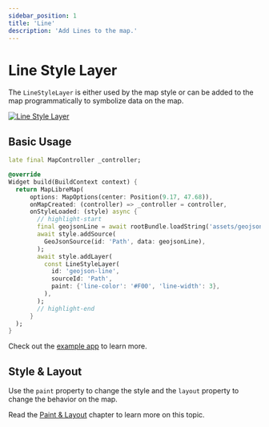 ```yaml
---
sidebar_position: 1
title: 'Line'
description: 'Add Lines to the map.'
---
```


# Line Style Layer

The `LineStyleLayer` is either used by the map style or can be added to the map
programmatically to symbolize data on the map.

[![Line Style Layer](/img/layers/line_layer.jpg)](/demo/#/style-layers/line)

## Basic Usage

```dart
late final MapController _controller;

@override
Widget build(BuildContext context) {
  return MapLibreMap(
      options: MapOptions(center: Position(9.17, 47.68)),
      onMapCreated: (controller) => _controller = controller,
      onStyleLoaded: (style) async {
        // highlight-start
        final geojsonLine = await rootBundle.loadString('assets/geojson/path.json');
        await style.addSource(
          GeoJsonSource(id: 'Path', data: geojsonLine),
        );
        await style.addLayer(
          const LineStyleLayer(
            id: 'geojson-line',
            sourceId: 'Path',
            paint: {'line-color': '#F00', 'line-width': 3},
          ),
        );
        // highlight-end
      }
  );
}
```

Check out
the [example app](https://github.com/josxha/flutter-maplibre/blob/main/example/lib/style-layers_line_page.dart)
to learn more.

## Style & Layout

Use the `paint` property to change the style and the `layout`
property to change the behavior on the map.

Read the [Paint & Layout](./paint-and-layout) chapter to learn more on this
topic. 